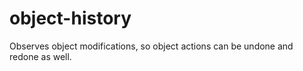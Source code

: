 object-history
==============

Observes object modifications, so object actions can be undone and redone as well.
